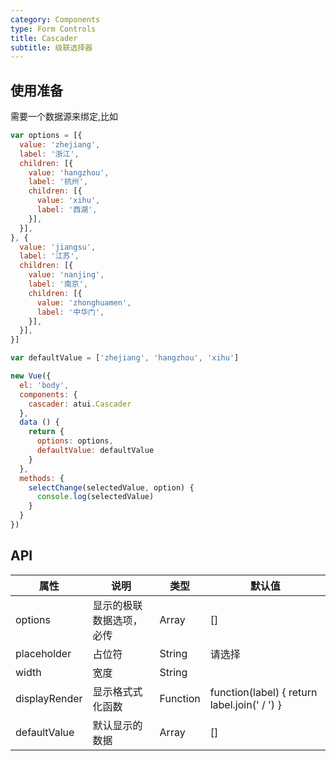 ```yaml
---
category: Components
type: Form Controls
title: Cascader
subtitle: 级联选择器
---
```



## 使用准备

需要一个数据源来绑定,比如

```js
var options = [{
  value: 'zhejiang',
  label: '浙江',
  children: [{
    value: 'hangzhou',
    label: '杭州',
    children: [{
      value: 'xihu',
      label: '西湖',
    }],
  }],
}, {
  value: 'jiangsu',
  label: '江苏',
  children: [{
    value: 'nanjing',
    label: '南京',
    children: [{
      value: 'zhonghuamen',
      label: '中华门',
    }],
  }],
}]

var defaultValue = ['zhejiang', 'hangzhou', 'xihu']

new Vue({
  el: 'body',
  components: {
    cascader: atui.Cascader
  },
  data () {
    return {
      options: options,
      defaultValue: defaultValue
    }
  },
  methods: {
    selectChange(selectedValue, option) {
      console.log(selectedValue)
    }
  }
})

```


## API



属性 | 说明 | 类型 | 默认值
-----|-----|-----|------
options | 显示的极联数据选项，必传 | Array | []
placeholder | 占位符 | String | 请选择
width | 宽度 | String |
displayRender | 显示格式式化函数 | Function | function(label) { return label.join(' / ') }
defaultValue | 默认显示的数据 | Array | []

